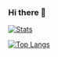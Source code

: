 ### Hi there 👋
[![Stats](https://github-readme-stats.vercel.app/api?username=tortes&show_icons=true&theme=github_dark)](https://github.com/anuraghazra/github-readme-stats)


[![Top Langs](https://github-readme-stats.vercel.app/api/top-langs/?username=tortes&hide=javascript,html&theme=github_dark)](https://github.com/anuraghazra/github-readme-stats)

